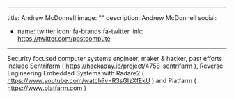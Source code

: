 
---
title: Andrew McDonnell
image: ""
description: Andrew McDonnell
social:

  - name: twitter
    icon: fa-brands fa-twitter
    link: https://twitter.com/pastcompute

---

Security focused computer systems engineer, maker & hacker, past efforts include Sentrifarm ( https://hackaday.io/project/4758-sentrifarm ), Reverse Engineering Embedded Systems with Radare2 ( https://www.youtube.com/watch?v=R3sGlzXfEkU ) and Platfarm ( https://www.platfarm.com )